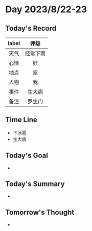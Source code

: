 # Day 2023/8/22-23  
## Today's Record
|label|评级|
|:-:|:-:|
|天气|经常下雨|
|心情|好|
|地点|家|
|人物|我|
|事件|生大病|
|备注|罗生门|

## Time Line
+ 下冰雹
+ 生大病

  
## Today's Goal
+ 
  
## Today's Summary
+ 

## Tomorrow's Thought
+ 